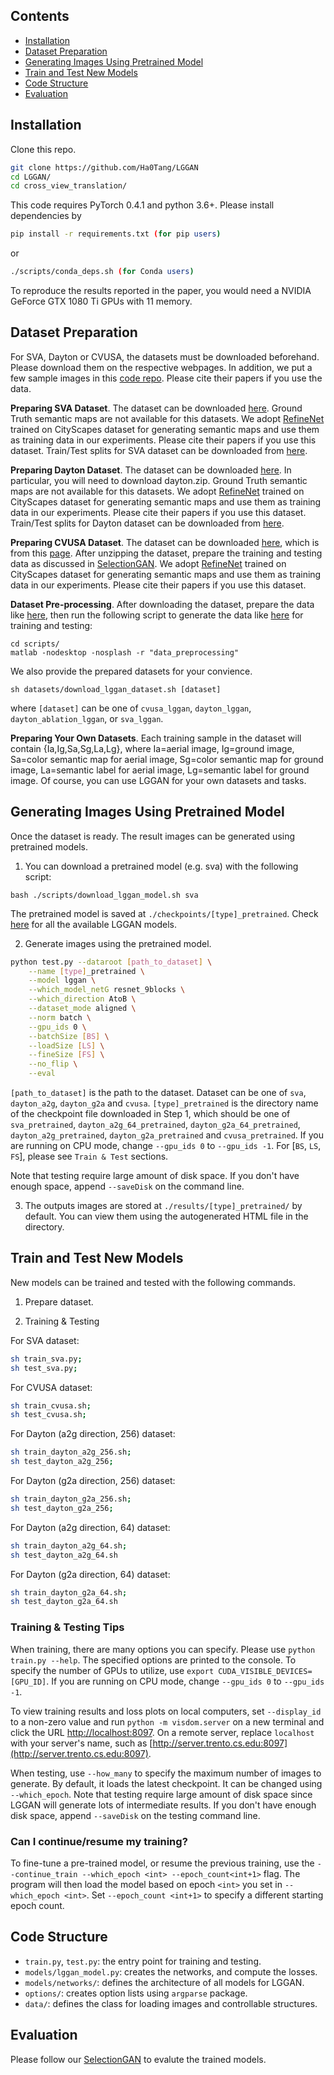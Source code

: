## Contents

  - [Installation](#Installation)
  - [Dataset Preparation](#Dataset-Preparation)
  - [Generating Images Using Pretrained Model](#Generating-Images-Using-Pretrained-Model)
  - [Train and Test New Models](#Train-and-Test-New-Models)
  - [Code Structure](#Code-Structure)
  - [Evaluation](#Evaluation)

## Installation

Clone this repo.
```bash
git clone https://github.com/Ha0Tang/LGGAN
cd LGGAN/
cd cross_view_translation/
```

This code requires PyTorch 0.4.1 and python 3.6+. Please install dependencies by
```bash
pip install -r requirements.txt (for pip users)
```
or 

```bash
./scripts/conda_deps.sh (for Conda users)
```

To reproduce the results reported in the paper, you would need a NVIDIA GeForce GTX 1080 Ti GPUs with 11 memory.

## Dataset Preparation

For SVA, Dayton or CVUSA, the datasets must be downloaded beforehand. Please download them on the respective webpages. In addition, we put a few sample images in this [code repo](https://github.com/Ha0Tang/LGGAN/tree/master/cross_view_translation/datasets/samples). Please cite their papers if you use the data. 

**Preparing SVA Dataset**. The dataset can be downloaded [here](http://imagelab.ing.unimore.it/imagelab/page.asp?IdPage=19).
Ground Truth semantic maps are not available for this datasets. We adopt [RefineNet](https://github.com/guosheng/refinenet) trained on CityScapes dataset for generating semantic maps and use them as training data in our experiments. Please cite their papers if you use this dataset.
Train/Test splits for SVA dataset can be downloaded from [here](https://github.com/Ha0Tang/LGGAN/tree/master/cross_view_translation/datasets/sva_split).

**Preparing Dayton Dataset**. The dataset can be downloaded [here](https://github.com/lugiavn/gt-crossview). In particular, you will need to download dayton.zip. 
Ground Truth semantic maps are not available for this datasets. We adopt [RefineNet](https://github.com/guosheng/refinenet) trained on CityScapes dataset for generating semantic maps and use them as training data in our experiments. Please cite their papers if you use this dataset.
Train/Test splits for Dayton dataset can be downloaded from [here](https://github.com/Ha0Tang/SelectionGAN/tree/master/selectiongan_v1/datasets/dayton_split).

**Preparing CVUSA Dataset**. The dataset can be downloaded [here](https://drive.google.com/drive/folders/0BzvmHzyo_zCAX3I4VG1mWnhmcGc), which is from this [page](http://cs.uky.edu/~jacobs/datasets/cvusa/). After unzipping the dataset, prepare the training and testing data as discussed in [SelectionGAN](https://arxiv.org/abs/1904.06807). We adopt [RefineNet](https://github.com/guosheng/refinenet) trained on CityScapes dataset for generating semantic maps and use them as training data in our experiments. Please cite their papers if you use this dataset.

**Dataset Pre-processing**. After downloading the dataset, prepare the data like [here](https://github.com/Ha0Tang/LGGAN/tree/master/cross_view_translation/datasets/others/sva), then run the following script to generate the data like [here](https://github.com/Ha0Tang/LGGAN/tree/master/cross_view_translation/datasets/samples) for training and testing:
```
cd scripts/
matlab -nodesktop -nosplash -r "data_preprocessing"
```

We also provide the prepared datasets for your convience.
```
sh datasets/download_lggan_dataset.sh [dataset]
```
where `[dataset]` can be one of `cvusa_lggan`, `dayton_lggan`, `dayton_ablation_lggan`, or `sva_lggan`.

**Preparing Your Own Datasets**. Each training sample in the dataset will contain {Ia,Ig,Sa,Sg,La,Lg}, where Ia=aerial image, Ig=ground image, Sa=color semantic map for aerial image, Sg=color semantic map for ground image, La=semantic label for aerial image, Lg=semantic label for ground image. Of course, you can use LGGAN for your own datasets and tasks.

## Generating Images Using Pretrained Model

Once the dataset is ready. The result images can be generated using pretrained models.

1. You can download a pretrained model (e.g. sva) with the following script:

```
bash ./scripts/download_lggan_model.sh sva
```
The pretrained model is saved at `./checkpoints/[type]_pretrained`. Check [here](https://github.com/Ha0Tang/LGGAN/blob/master/cross_view_translation/scripts/download_lggan_model.sh) for all the available LGGAN models.

2. Generate images using the pretrained model.
```bash
python test.py --dataroot [path_to_dataset] \
	--name [type]_pretrained \
	--model lggan \
	--which_model_netG resnet_9blocks \
	--which_direction AtoB \
	--dataset_mode aligned \
	--norm batch \
	--gpu_ids 0 \
	--batchSize [BS] \
	--loadSize [LS] \
	--fineSize [FS] \
	--no_flip \
	--eval
```

`[path_to_dataset]` is the path to the dataset. Dataset can be one of `sva`, `dayton_a2g`, `dayton_g2a` and `cvusa`. `[type]_pretrained` is the directory name of the checkpoint file downloaded in Step 1, which should be one of `sva_pretrained`, `dayton_a2g_64_pretrained`, `dayton_g2a_64_pretrained`, `dayton_a2g_pretrained`, `dayton_g2a_pretrained` and `cvusa_pretrained`. 
If you are running on CPU mode, change `--gpu_ids 0` to `--gpu_ids -1`. For [`BS`, `LS`, `FS`], please see `Train & Test` sections.

Note that testing require large amount of disk space. If you don't have enough space, append `--saveDisk` on the command line.
    
3. The outputs images are stored at `./results/[type]_pretrained/` by default. You can view them using the autogenerated HTML file in the directory.

## Train and Test New Models

New models can be trained and tested with the following commands.

1. Prepare dataset. 

2. Training & Testing

For SVA dataset:
```bash
sh train_sva.py;
sh test_sva.py;
```

For CVUSA dataset:
```bash
sh train_cvusa.sh;
sh test_cvusa.sh;
```

For Dayton (a2g direction, 256) dataset:
```bash
sh train_dayton_a2g_256.sh;
sh test_dayton_a2g_256;
```

For Dayton (g2a direction, 256) dataset:
```bash
sh train_dayton_g2a_256.sh;
sh test_dayton_g2a_256;
```

For Dayton (a2g direction, 64) dataset:
```bash
sh train_dayton_a2g_64.sh;
sh test_dayton_a2g_64.sh
```

For Dayton (g2a direction, 64) dataset:
```bash
sh train_dayton_g2a_64.sh;
sh test_dayton_g2a_64.sh
```

### Training & Testing Tips

When training, there are many options you can specify. Please use `python train.py --help`. The specified options are printed to the console. To specify the number of GPUs to utilize, use `export CUDA_VISIBLE_DEVICES=[GPU_ID]`. If you are running on CPU mode, change `--gpu_ids 0` to `--gpu_ids -1`.

To view training results and loss plots on local computers, set `--display_id` to a non-zero value and run `python -m visdom.server` on a new terminal and click the URL [http://localhost:8097](http://localhost:8097/).
On a remote server, replace `localhost` with your server's name, such as [http://server.trento.cs.edu:8097](http://server.trento.cs.edu:8097).

When testing, use `--how_many` to specify the maximum number of images to generate. By default, it loads the latest checkpoint. It can be changed using `--which_epoch`. Note that testing require large amount of disk space since LGGAN will generate lots of intermediate results. If you don't have enough disk space, append `--saveDisk` on the testing command line.

### Can I continue/resume my training? 
To fine-tune a pre-trained model, or resume the previous training, use the `--continue_train --which_epoch <int> --epoch_count<int+1>` flag. The program will then load the model based on epoch `<int>` you set in `--which_epoch <int>`. Set `--epoch_count <int+1>` to specify a different starting epoch count.

## Code Structure

- `train.py`, `test.py`: the entry point for training and testing.
- `models/lggan_model.py`: creates the networks, and compute the losses.
- `models/networks/`: defines the architecture of all models for LGGAN.
- `options/`: creates option lists using `argparse` package.
- `data/`: defines the class for loading images and controllable structures.

## Evaluation
Please follow our [SelectionGAN](https://github.com/Ha0Tang/SelectionGAN/tree/master/selectiongan_v1#evaluation-code) to evalute the trained models.